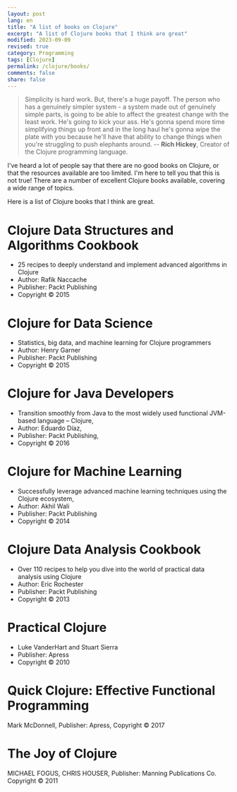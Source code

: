 ```yaml
---
layout: post
lang: en
title: "A list of books on Clojure"
excerpt: "A list of Clojure books that I think are great"
modified: 2023-09-09
revised: true
category: Programming
tags: [Clojure]
permalink: /clojure/books/
comments: false
share: false
---
```


> Simplicity is hard work. But, there's a huge payoff. The person who has a genuinely simpler system - a system made out of genuinely simple parts, is going to be able to affect the greatest change with the least work. He's going to kick your ass. He's gonna spend more time simplifying things up front and in the long haul he's gonna wipe the plate with you because he'll have that ability to change things when you're struggling to push elephants around.
-- **Rich Hickey**, Creator of the Clojure programming language.

I've heard a lot of people say that there are no good books on Clojure, or that the resources available are too limited. I'm here to tell you that this is not true! There are a number of excellent Clojure books available, covering a wide range of topics.

Here is a list of Clojure books that I think are great.

# Clojure Data Structures and Algorithms Cookbook
   * 25 recipes to deeply understand and implement advanced algorithms in Clojure
   * Author: Rafik Naccache
   * Publisher: Packt Publishing
   * Copyright © 2015

#  Clojure for Data Science
   * Statistics, big data, and machine learning for Clojure programmers
   * Author: Henry Garner
   * Publisher: Packt Publishing
   * Copyright © 2015

# Clojure for Java Developers
   * Transition smoothly from Java to the most widely used functional JVM-based language – Clojure,
   * Author: Eduardo Díaz,
   * Publisher: Packt Publishing,
   * Copyright © 2016

# Clojure for Machine Learning
   * Successfully leverage advanced machine learning techniques using the Clojure ecosystem,
   * Author: Akhil Wali
   * Publisher: Packt Publishing
   * Copyright © 2014

# Clojure Data Analysis Cookbook
   * Over 110 recipes to help you dive into the world of practical data analysis using Clojure
   * Author: Eric Rochester
   * Publisher: Packt Publishing
   * Copyright © 2013

# Practical Clojure
   * Luke VanderHart and Stuart Sierra
   * Publisher: Apress
   * Copyright © 2010

# Quick Clojure: Effective Functional Programming
   Mark McDonnell,
   Publisher: Apress,
   Copyright © 2017

# The Joy of Clojure
   MICHAEL FOGUS,
   CHRIS HOUSER,
   Publisher: Manning Publications Co.
   Copyright © 2011
